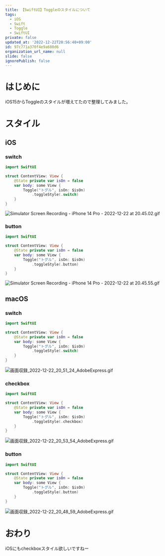 ```yaml
---
title: 【SwiftUI】Toggleのスタイルについて
tags:
  - iOS
  - Swift
  - Toggle
  - SwiftUI
private: false
updated_at: '2022-12-22T20:56:40+09:00'
id: 97c771a370f4e9a680d6
organization_url_name: null
slide: false
ignorePublish: false
---
```

# はじめに
iOS15からToggleのスタイルが増えてたので整理してみました。

# スタイル
## iOS
### switch
```swift
import SwiftUI

struct ContentView: View {
    @State private var isOn = false
    var body: some View {
        Toggle("トグル", isOn: $isOn)
            .toggleStyle(.switch)
    }
}
```
![Simulator Screen Recording - iPhone 14 Pro - 2022-12-22 at 20.45.02.gif](https://qiita-image-store.s3.ap-northeast-1.amazonaws.com/0/1745371/3e288046-b2fa-ae51-4b77-ab76b4e95d43.gif)

### button
```swift
import SwiftUI

struct ContentView: View {
    @State private var isOn = false
    var body: some View {
        Toggle("トグル", isOn: $isOn)
            .toggleStyle(.button)
    }
}
```
![Simulator Screen Recording - iPhone 14 Pro - 2022-12-22 at 20.45.55.gif](https://qiita-image-store.s3.ap-northeast-1.amazonaws.com/0/1745371/ae114504-3ebc-fe23-d44a-d07b158821f2.gif)

## macOS
### switch
```swift
import SwiftUI

struct ContentView: View {
    @State private var isOn = false
    var body: some View {
        Toggle("トグル", isOn: $isOn)
            .toggleStyle(.switch)
    }
}
```
![画面収録_2022-12-22_20_51_24_AdobeExpress.gif](https://qiita-image-store.s3.ap-northeast-1.amazonaws.com/0/1745371/269cf5e5-2f3b-332f-8168-925efac991cd.gif)

### checkbox
```swift
import SwiftUI

struct ContentView: View {
    @State private var isOn = false
    var body: some View {
        Toggle("トグル", isOn: $isOn)
            .toggleStyle(.checkbox)
    }
}
```
![画面収録_2022-12-22_20_53_54_AdobeExpress.gif](https://qiita-image-store.s3.ap-northeast-1.amazonaws.com/0/1745371/aa03a4e5-1580-3049-205a-ff2e4242bcef.gif)

### button
```swift
import SwiftUI

struct ContentView: View {
    @State private var isOn = false
    var body: some View {
        Toggle("トグル", isOn: $isOn)
            .toggleStyle(.button)
    }
}
```
![画面収録_2022-12-22_20_48_59_AdobeExpress.gif](https://qiita-image-store.s3.ap-northeast-1.amazonaws.com/0/1745371/d4b60000-1d84-18e4-80ab-d9293df8110e.gif)

# おわり
iOSにもcheckboxスタイル欲しいですねー
